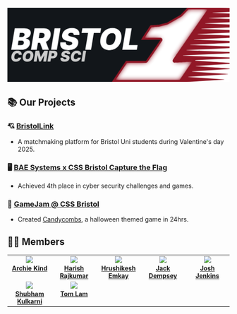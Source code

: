 <a href="https://github.com/BRSY1"><img src="banner.png"></img></a>

## 📚 Our Projects 

### 💘 [BristolLink](https://github.com/BRSY1/BristolLink)

- A matchmaking platform for Bristol Uni students during Valentine's day 2025.

### 🖥️ [BAE Systems x CSS Bristol Capture the Flag](https://cssbristol.co.uk/events/2025-01-13-bae-system-ctf/)

- Achieved 4th place in cyber security challenges and games.

### 🎃 [GameJam @ CSS Bristol](https://cssbristol.co.uk/about/)

- Created [Candycombs](https://github.com/BRSY1/candycombs), a halloween themed game in 24hrs.

## 👨‍💻 Members 

<table>
  <tr align="center" valign="top">
    <td width="20%"><a href="https://github.com/archiekind"><img src="https://avatars.githubusercontent.com/archiekind"><br><b>Archie Kind</b></a></td>
    <td width="20%"><a href="https://github.com/hrsh9486"><img src="https://avatars.githubusercontent.com/hrsh9486"><br><b>Harish Rajkumar</b></a></td>
    <td width="20%"><a href="https://github.com/rsh-e"><img src="https://avatars.githubusercontent.com/rsh-e"><br><b>Hrushikesh Emkay</b></a></td>
    <td width="20%"><a href="https://github.com/jwdlb"><img src="https://avatars.githubusercontent.com/jwdlb"><br><b>Jack Dempsey</b></a></td>
    <td width="20%"><a href="https://github.com/joshjkns"><img src="https://avatars.githubusercontent.com/joshjkns"><br><b>Josh Jenkins</b></a></td>
    <!--<td width="16.66%"><a href="https://github.com/T0mLam"><img src="https://avatars.githubusercontent.com/T0mLam"><br><b>Tom Lam</b></a><br><b>#ML🤖🧠</b><br><br><img src="https://img.shields.io/badge/python-3670A0?style=for-the-badge&logo=python&logoColor=ffdd54"><br><img src="https://img.shields.io/badge/PyTorch-%23EE4C2C.svg?style=for-the-badge&logo=PyTorch&logoColor=white"></td>-->
  </tr>
  <tr align="center" valign="top">
    <td width="20%"><a href="https://github.com/kshubham-108"><img src="https://avatars.githubusercontent.com/kshubham-108"><br><b>Shubham Kulkarni</b></a></td>
    <td width="20%"><a href="https://github.com/T0mLam"><img src="https://avatars.githubusercontent.com/T0mLam"><br><b>Tom Lam</b></a></td>
  </tr>
</table>


<!--
Archie Kind (Org Leader) - [Github](https://github.com/archiekind)<br>
Tom Lam - [Github](https://github.com/T0mLam)<br>
Josh Jenkins - [Github](https://github.com/joshjkns)<br>
Harish Rajkumar - [Github](https://github.com/hrsh9486)<br>
Jack Dempsey - [Github](https://github.com/jwdlb)<br>
Hrushikesh Emkay - [Github](https://github.com/rsh-e)<br>
-->
